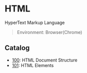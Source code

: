 # HTML

HyperText Markup Language

> Environment: Browser(Chrome)

## Catalog

- [100](./100/): HTML Document Structure
- [101](./101/): HTML Elements
